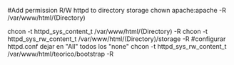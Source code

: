 #Add permission R/W httpd to directory storage
chown apache:apache -R /var/www/html/(Directory)

chcon -t httpd_sys_content_t /var/www/html/(Directory) -R
chcon -t httpd_sys_rw_content_t /var/www/html/(Directory)/storage -R
#configurar httpd.conf dejar en "All" todos los "none"
chcon -t httpd_sys_rw_content_t /var/www/html/teorico/bootstrap -R

